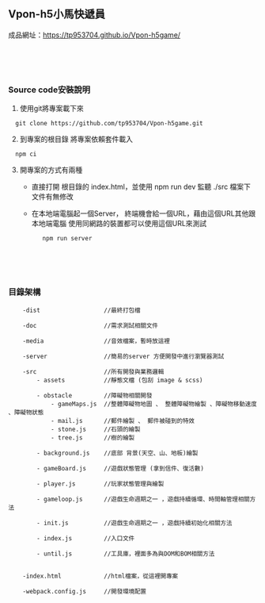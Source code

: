 ## Vpon-h5小馬快遞員

成品網址：https://tp953704.github.io/Vpon-h5game/

</br>
</br>
</br>

### Source code安裝說明


1. 使用git將專案載下來

```
  git clone https://github.com/tp953704/Vpon-h5game.git
```

2. 到專案的根目錄 將專案依賴套件載入

```
  npm ci
```

3. 開專案的方式有兩種
   - 直接打開 根目錄的 index.html，並使用 npm run dev 監聽 ./src 檔案下文件有無修改

   - 在本地端電腦起一個Server， 終端機會給一個URL，藉由這個URL其他跟本地端電腦 使用同網路的裝置都可以使用這個URL來測試
     ```
        npm run server
     ```

</br>
</br>
</br>


### 目錄架構

```
    -dist                  //最終打包檔

    -doc                   //需求測試相關文件

    -media                 //音效檔案，暫時放這裡

    -server                //簡易的server 方便開發中進行瀏覽器測試

    -src                   //所有開發與業務邏輯
        - assets           //靜態文檔 (包刮 image & scss)

        - obstacle         //障礙物相關開發
            - gameMaps.js  //整體障礙物地圖 、 整體障礙物繪製 、障礙物移動速度 、障礙物狀態
            - mail.js      //郵件繪製 、 郵件被碰到的特效
            - stone.js     //石頭的繪製
            - tree.js      //樹的繪製 

        - background.js    //底部 背景(天空、山、地板)繪製 

        - gameBoard.js     //遊戲狀態管理 (拿到信件、復活數)

        - player.js        //玩家狀態管理與繪製

        - gameloop.js      //遊戲生命週期之一 ，遊戲持續循環、時間軸管理相關方法

        - init.js          //遊戲生命週期之一 ，遊戲持續初始化相關方法

        - index.js         //入口文件
        
        - until.js         //工具庫，裡面多為與DOM和BOM相關方法


    -index.html            //html檔案，從這裡開專案

    -webpack.config.js     //開發環境配置
```
